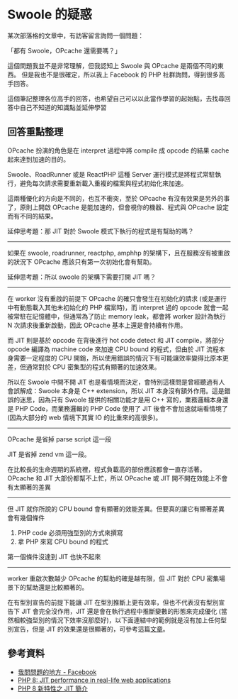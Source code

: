 # Swoole 的疑惑

某次部落格的文章中，有訪客留言詢問一個問題：

「都有 Swoole，OPcache 還需要嗎？」

這個問題我並不是非常理解，但我認知上 Swoole 與 OPcache 是兩個不同的東西。
但是我也不是很確定，所以我上 Facebook 的 PHP 社群詢問，得到很多高手回答。

這個筆記整理各位高手的回答，也希望自己可以以此當作學習的起始點，去找尋回答中自己不知道的知識點並延伸學習

## 回答重點整理

OPcache 扮演的角色是在 interpret 過程中將 compile 成 opcode 的結果 cache 起來達到加速的目的。

Swoole、RoadRunner 或是 ReactPHP 這種 Server 運行模式是將程式常駐執行，避免每次請求需要重新載入重複的檔案與程式初始化來加速。

這兩種優化的方向是不同的，也互不衝突，至於 OPcache 有沒有效果是另外的事了，原則上開啟 OPcache 是能加速的，但會視你的機器、程式與 OPcache 設定而有不同的結果。

延伸思考題：那 JIT 對於 Swoole 模式下執行的程式是有幫助的嗎？

---

如果在 swoole, roadrunner, reactphp, amphhp 的架構下，且在服務沒有被重啟的狀況下 OPcache 應該只有第一次初始化會有幫助。

延伸思考題：所以 swoole 的架構下需要打開 JIT 嗎？

---

在 worker 沒有重啟的前提下 OPcache 的確只會發生在初始化的請求 (或是運行中有動態載入其他未初始化的 PHP 檔案時)，而 interpret 過的 opcode 就會一起被常駐在記憶體中，但通常為了防止 memory leak，都會將 worker 設計為執行 N 次請求後重新啟動，因此 OPcache 基本上還是會持續有作用。

而 JIT 則是基於 opcode 在背後進行 hot code detect 和 JIT compile，將部分 opcode 編譯為 machine code 來加速 CPU bound 的程式，但由於 JIT 流程本身需要一定程度的 CPU 開銷，所以使用錯誤的情況下有可能讓效率變得比原本更差，但通常對於 CPU 密集型的程式有顯著的加速效果。

所以在 Swoole 中開不開 JIT 也是看情境而決定，會特別這樣問是曾經聽過有人會誤解成：Swoole 本身是 C++ extension，所以 JIT 本身沒有額外作用。這是錯誤的迷思，因為只有 Swoole 提供的相關功能才是用 C++ 寫的，業務邏輯本身還是 PHP Code，而業務邏輯的 PHP Code 使用了 JIT 後會不會加速就端看情境了 (因為大部分的 web 情境下其實 IO 的比重來的高很多)。

---

OPcache 是省掉 parse script 這一段

JIT 是省掉 zend vm 這一段。

在比較長的生命週期的系統裡，程式負載高的部份應該都會一直存活著。OPcache 和 JIT 大部份都幫不上忙，所以 OPcache 或 JIT 開不開在效能上不會有太顯著的差異

---

但 JIT 就你所說的 CPU bound 會有顯著的效能差異。但要真的讓它有顯著差異會有幾個條件

1. PHP code 必須用強型別的方式來撰寫
2. 拿 PHP 來寫 CPU bound 的程式

第一個條件沒達到 JIT 也快不起來

---

worker 重啟次數越少 OPcache 的幫助的確是越有限，但 JIT 對於 CPU 密集場景下的幫助還是比較顯著的。

在有型別宣告的前提下能讓 JIT 在型別推斷上更有效率，但也不代表沒有型別宣告下 JIT 會完全沒作用，JIT 還是會在執行過程中推斷變數的形態來完成優化 (當然相較強型別的情況下效率沒那麼好)，以下面連結中的範例就是沒有加上任何型別宣告，但是 JIT 的效果還是很顯著的，可參考這篇[文章](https://stitcher.io/blog/jit-in-real-life-web-applications?fbclid=IwAR0inSoNurPYNNeXqUJ64Tm9E8TbSSUNNYZI2-50yzkd7m5UzOe38MYtNzI)。

## 參考資料

- [我問問題的地方 - Facebook](https://www.facebook.com/groups/laravel.tw/posts/6083135688422096)
- [PHP 8: JIT performance in real-life web applications](https://stitcher.io/blog/jit-in-real-life-web-applications)
- [PHP 8 新特性之 JIT 簡介](https://www.laruence.com/2020/06/27/5963.html)
